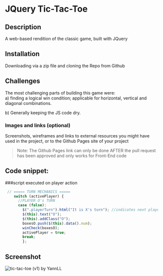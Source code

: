 # JQuery Tic-Tac-Toe


## Description
A web-based rendition of the classic game, built with JQuery  

## Installation 
Downloading via a zip file and cloning the Repo from Github

## Challenges
The most challenging parts of building this game were:  
a) finding a logical win condition; applicable for horizontal, vertical and diagonal combinations.  
  
b) Generally keeping the JS code dry.
  
        
### Images and links (optional)
Screenshots, wireframes and links to external resources you might have used in the project, or to the Github Pages site of your project 

> Note: The Github Pages link can only be done AFTER the pull request has been approved and only works for Front-End code

## Code snippet:
###script executed on player action
``` javascript
 // ===== TURN MECHANICS =====
    switch (activePlayer) {
      //PLAYER O's TURN
      case (false):
        $(".playerTurn").html("It is X's turn"); //indicates next player
        $(this).text("O");
        $(this).addClass("O");
        boxesO.push($(this).data().num);
        winCheck(boxesO);
        activePlayer = true;
        break;
        };
```

## Screenshot
![tic-tac-toe (v1) by YannLL](https://i.imgur.com/vAwwvK6.png)
